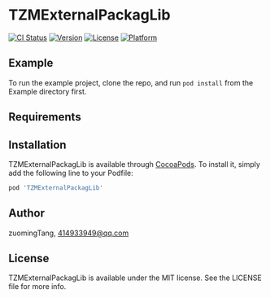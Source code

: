 # TZMExternalPackagLib

[![CI Status](https://img.shields.io/travis/zuomingTang/TZMExternalPackagLib.svg?style=flat)](https://travis-ci.org/zuomingTang/TZMExternalPackagLib)
[![Version](https://img.shields.io/cocoapods/v/TZMExternalPackagLib.svg?style=flat)](https://cocoapods.org/pods/TZMExternalPackagLib)
[![License](https://img.shields.io/cocoapods/l/TZMExternalPackagLib.svg?style=flat)](https://cocoapods.org/pods/TZMExternalPackagLib)
[![Platform](https://img.shields.io/cocoapods/p/TZMExternalPackagLib.svg?style=flat)](https://cocoapods.org/pods/TZMExternalPackagLib)

## Example

To run the example project, clone the repo, and run `pod install` from the Example directory first.

## Requirements

## Installation

TZMExternalPackagLib is available through [CocoaPods](https://cocoapods.org). To install
it, simply add the following line to your Podfile:

```ruby
pod 'TZMExternalPackagLib'
```

## Author

zuomingTang, 414933949@qq.com

## License

TZMExternalPackagLib is available under the MIT license. See the LICENSE file for more info.

